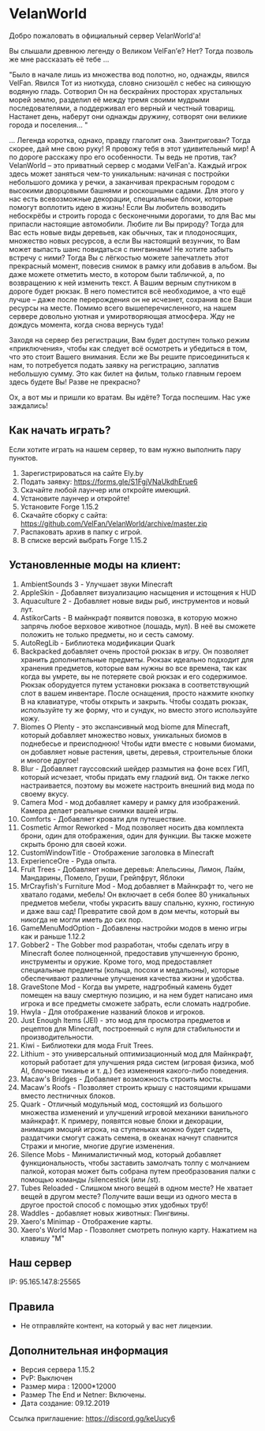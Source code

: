 # VelanWorld

Добро пожаловать в официальный сервер VelanWorld'a!

Вы слышали древнюю легенду о Великом VelFan’е? Нет? Тогда позволь же мне рассказать её тебе … 

"Было в начале лишь из множества вод полотно, но, однажды, явился VelFan. Явился Тот из ниоткуда, словно снизошёл с небес на сияющую водяную гладь. Сотворил Он на бескрайних просторах хрустальных морей землю, разделил её между тремя своими мудрыми последователями, а поддерживал его верный и честный товарищ. Настанет день, наберут они однажды дружину, сотворят они великие города и поселения... " 

… Легенда коротка, однако, правду глаголит она. Заинтригован? Тогда скорее, дай мне свою руку! Я провожу тебя в этот удивительный мир! А по дороге расскажу про его особенности. Ты ведь не против, так?
VelanWorld – это приватный сервер с модами VelFan'a. Каждый игрок здесь может заняться чем-то уникальным: начиная с постройки небольшого домика у речки, а заканчивая прекрасным городом с высокими дворцовыми башнями и роскошными садами. Для этого у нас есть всевозможные декорации, специальные блоки, которые помогут воплотить идею в жизнь! Если Вы любитель возводить небоскрёбы и строить города с бесконечными дорогами, то для Вас мы припасли настоящие автомобили. Любите ли Вы природу? Тогда для Вас есть новые виды деревьев, как обычных, так и плодоносящих, множество новых ресурсов, а если Вы настоящий везунчик, то Вам может выпасть шанс повидаться с пингвинами! Не хотите забыть встречу с ними? Тогда Вы с лёгкостью можете запечатлеть этот прекрасный момент, повесив снимок в рамку или добавив в альбом. Вы даже можете отметить место, в котором были табличкой, а, по возвращению к ней изменить текст. А Вашим верным спутником в дороге будет рюкзак. В него поместится всё необходимое, а что ещё лучше – даже после перерождения он не исчезнет, сохранив все Ваши ресурсы на месте. Помимо всего вышеперечисленного, на нашем сервере довольно уютная и умиротворяющая атмосфера. Жду не дождусь момента, когда снова вернусь туда! 

Заходя на сервер без регистрации, Вам будет доступен только режим «приключения», чтобы как следует всё осмотреть и убедиться в том, что это стоит Вашего внимания. Если же Вы решите присоединиться к нам, то потребуется подать заявку на регистрацию, заплатив небольшую сумму. Это как билет на фильм, только главным героем здесь будете Вы! Разве не прекрасно? 

Ох, а вот мы и пришли ко вратам. Вы идёте? Тогда поспешим. Нас уже заждались!

Как начать играть?
---
Если хотите играть на нашем сервер, то вам нужно выполнить пару пунктов. 
1. Зарегистрироваться на сайте Ely.by
2. Подать заявку: https://forms.gle/S1FgjVNaUkdhErue6
3. Скачайте любой лаунчер или откройте имеющий. 
4. Установите лаунчер и откройте! 
5. Установите Forge 1.15.2
6. Скачайте сборку с сайта: https://github.com/VelFan/VelanWorld/archive/master.zip
7.  Распаковать архив в папку с игрой.
8. В списке версий выбрать Forge 1.15.2

Установленные моды на клиент:
---
1. AmbientSounds 3 - Улучшает звуки Minecraft
2. AppleSkin - Добавляет визуализацию насыщения и истощения к HUD
3. Aquaculture 2 - Добавляет новые виды рыб, инструментов и новый лут.
4. AstikorCarts - В майнкрафт появится повозка, в которую можно запрячь любое верховое животное (лошадь, мул). В неё вы сможете положить не только предметы, но и сесть самому.
5. AutoRegLib - Библиотека модификации Quark
6. Backpacked добавляет очень простой рюкзак в игру. Он позволяет хранить дополнительные предметы. Рюкзак идеально подходит для хранения предметов, которые вам нужны во все времена, так как когда вы умрете, вы не потеряете свой рюкзак и его содержимое. Рюкзак оборудуется путем установки рюкзака в соответствующий слот в вашем инвентаре. После оснащения, просто нажмите кнопку B на клавиатуре, чтобы открыть и закрыть. Чтобы создать рюкзак, используйте ту же форму, что и сундук, но вместо этого используйте кожу.
7. Biomes O  Plenty - это экспансивный мод biome для Minecraft, который добавляет множество новых, уникальных биомов в поднебесье и преисподнюю! Чтобы идти вместе с новыми биомами, он добавляет новые растения, цветы, деревья, строительные блоки и многое другое!
8. Blur - Добавляет гауссовский шейдер размытия на фоне всех ГИП, который исчезает, чтобы придать ему гладкий вид. Он также легко настраивается, поэтому вы можете настроить внешний вид мода по своему вкусу.
9. Camera Mod - мод добавляет камеру и рамку для изображений. Камера делает реальные снимки вашей игры.
10. Comforts - Добавляет кровати для путешествие.
11. Cosmetic Armor Reworked - Мод позволяет носить два комплекта брони, один для отображения, один для функции. Вы также можете скрыть броню для своей кожи.
12. CustomWindowTitle - Отображение заголовка в Minecraft
13. ExperienceOre - Руда опыта.
14. Fruit Trees - Добавляет новые деревья: Апельсины, Лимон, Лайм, Мандарины, Помело, Груши, Грейпфрут, Яблоки
15. MrCrayfish's Furniture Mod - Мод добавляет в Майнкрафт то, чего не хватало годами, мебель! Он включает в себя более 80 уникальных предметов мебели, чтобы украсить вашу спальню, кухню, гостиную и даже ваш сад! Превратите свой дом в дом мечты, который вы никогда не могли иметь до сих пор.
16. GameMenuModOption - Добавлены настройки модов в меню игры как и раньше 1.12.2
17. Gobber2 - The Gobber mod разработан, чтобы сделать игру в Minecraft более полноценной, предоставив улучшенную броню, инструменты и оружие. Кроме того, мод предоставляет специальные предметы (кольца, посохи и медальоны), которые обеспечивают различные улучшения качества жизни и удобства.
18. GraveStone Mod - Когда вы умрете, надгробный камень будет помещен на вашу смертную позицию, и на нем будет написано имя игрока и все предметы сможете забрать, если сломать надгробие.
19. Hwyla - Для отображение названий блоков и игроков.
20. Just Enough Items (JEI) - это мод для просмотра предметов и рецептов для Minecraft, построенный с нуля для стабильности и производительности.
21. Kiwi - Библиотеки для мода Fruit Trees.
22. Lithium - это универсальный оптимизационный мод для Майнкрафт, который работает для улучшения ряда систем (игровая физика, моб AI, блочное тиканье и т. д.) без изменения какого-либо поведения.
23. Macaw's Bridges - Добавляет возможность строить мосты. 
24. Macaw's Roofs - Позволяет строить крышу с настоящими крышами вместо лестничных блоков.
25. Quark - Отличный модульный мод, состоящий из большого множества изменений и улучшений игровой механики ванильного майнкрафт. К примеру, появятся новые блоки и декорации, анимация эмоций игрока, на ступеньках можно будет сидеть, раздатчики смогут сажать семена, в океанах начнут спавнится Стражи и многие, многие другие изменения.
26. Silence Mobs - Минималистичный мод, который добавляет функциональность, чтобы заставить замолчать толпу с молчанием палкой, которая может быть собрана путем преобразования палки с помощью команды /silencestick (или /st).
27. Tubes Reloaded - Слишком много вещей в одном месте? Не хватает вещей в другом месте? Получите ваши вещи из одного места в другое простой способ с помощью этих удобных труб!
28. Waddles - добавляет новых животных: Пингвины.
29. Xaero's Minimap - Отображение карты.
30. Xaero's World Map - Позволяет смотреть полную карту. Нажатием на клавишу "M"

Наш сервер
-----
IP:  95.165.147.8:25565

Правила
-----
* Не отправляйте контент, на который у вас нет лицензии.

Дополнительная информация
-----
* Версия сервера 1.15.2
* PvP: Выключен
* Размер мира : 12000*12000
* Размер The End и Netner: Включены.
* Дата создание: 09.12.2019

Ссылка приглашение: https://discord.gg/keUucy6

